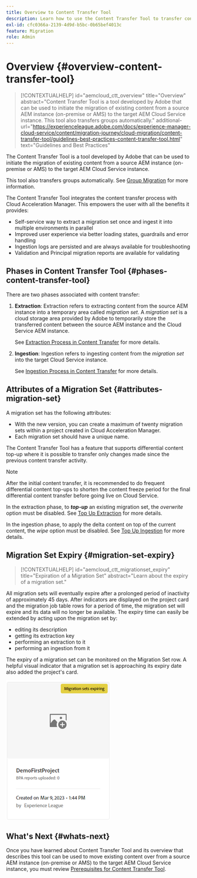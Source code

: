 ```yaml
---
title: Overview to Content Transfer Tool
description: Learn how to use the Content Transfer Tool to transfer content from an on-premise AEM instance to AEM as a Cloud Service
exl-id: cfc0366a-2139-4d9d-b5bc-0b65bef4013c
feature: Migration
role: Admin
---
```


# Overview {#overview-content-transfer-tool}

>[!CONTEXTUALHELP] 
>id="aemcloud_ctt_overview" 
>title="Overview" 
>abstract="Content Transfer Tool is a tool developed by Adobe that can be used to initiate the migration of existing content from a source AEM instance (on-premise or AMS) to the target AEM Cloud Service instance. This tool also transfers groups automatically."
>additional-url="https://experienceleague.adobe.com/docs/experience-manager-cloud-service/content/migration-journey/cloud-migration/content-transfer-tool/guidelines-best-practices-content-transfer-tool.html" text="Guidelines and Best Practices"

The Content Transfer Tool is a tool developed by Adobe that can be used to initiate the migration of existing content from a source AEM instance (on-premise or AMS) to the target AEM Cloud Service instance. 

This tool also transfers groups automatically.  See [Group Migration](/help/journey-migration/content-transfer-tool/using-content-transfer-tool/group-migration.md) for more information.

The Content Transfer Tool integrates the content transfer process with Cloud Acceleration Manager. This empowers the user with all the benefits it provides:

* Self-service way to extract a migration set once and ingest it into multiple environments in parallel
* Improved user experience via better loading states, guardrails and error handling
* Ingestion logs are persisted and are always available for troubleshooting
* Validation and Principal migration reports are available for validating

## Phases in Content Transfer Tool {#phases-content-transfer-tool}

There are two phases associated with content transfer: 

1. **Extraction**:  Extraction refers to extracting content from the source AEM instance into a temporary area called *migration set*. A *migration set* is a cloud storage area provided by Adobe to temporarily store the transferred content between the source AEM instance and the Cloud Service AEM instance. 

   See [Extraction Process in Content Transfer](/help/journey-migration/content-transfer-tool/using-content-transfer-tool/extracting-content.md) for more details.

1. **Ingestion**: Ingestion refers to ingesting content from the *migration set* into the target Cloud Service instance. 

   See [Ingestion Process in Content Transfer](/help/journey-migration/content-transfer-tool/using-content-transfer-tool/ingesting-content.md) for more details.

## Attributes of a Migration Set {#attributes-migration-set}
 
A migration set has the following attributes:

* With the new version, you can create a maximum of twenty migration sets within a project created in Cloud Acceleration Manager.
* Each migration set should have a unique name. 

The Content Transfer Tool has a feature that supports differential content top-up where it is possible to transfer only changes made since the previous content transfer activity. 

>[!NOTE]
>After the initial content transfer, it is recommended to do frequent differential content top-ups to shorten the content freeze period for the final differential content transfer before going live on Cloud Service. 

In the extraction phase, to ***top-up*** an existing migration set, the *overwrite* option must be disabled. See [Top Up Extraction](/help/journey-migration/content-transfer-tool/using-content-transfer-tool/extracting-content.md#top-up-extraction-process) for more details.

In the ingestion phase, to apply the delta content on top of the current content, the *wipe* option must be disabled. See [Top Up Ingestion](/help/journey-migration/content-transfer-tool/using-content-transfer-tool/ingesting-content.md#top-up-ingestion-process) for more details.

## Migration Set Expiry {#migration-set-expiry}

>[!CONTEXTUALHELP]
>id="aemcloud_ctt_migrationset_expiry"
>title="Expiration of a Migration Set"
>abstract="Learn about the expiry of a migration set."

All migration sets will eventually expire after a prolonged period of inactivity of approximately 45 days. After indicators are displayed on the project card and the migration job table rows for a period of time, the migration set will expire and its data will no longer be available. The expiry time can easily be extended by acting upon the migration set by:

* editing its description
* getting its extraction key
* performing an extraction to it
* performing an ingestion from it

The expiry of a migration set can be monitored on the Migration Set row. A helpful visual indicator that a migration set is approaching its expiry date also added the project's card.

![image](/help/journey-migration/content-transfer-tool/assets-ctt/cttcam29.png)

## What's Next {#whats-next}

Once you have learned about Content Transfer Tool and its overview that describes this tool can be used to move existing content over from a source AEM instance (on-premise or AMS) to the target AEM Cloud Service instance, you must review [Prerequisites for Content Transfer Tool](/help/journey-migration/content-transfer-tool/using-content-transfer-tool/prerequisites-content-transfer-tool.md).

